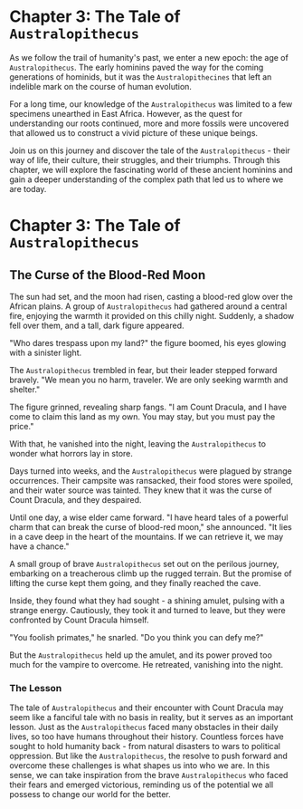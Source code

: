 # Chapter 3: The Tale of `Australopithecus`

As we follow the trail of humanity's past, we enter a new epoch: the age of `Australopithecus`. The early hominins paved the way for the coming generations of hominids, but it was the `Australopithecines` that left an indelible mark on the course of human evolution.

For a long time, our knowledge of the `Australopithecus` was limited to a few specimens unearthed in East Africa. However, as the quest for understanding our roots continued, more and more fossils were uncovered that allowed us to construct a vivid picture of these unique beings.

Join us on this journey and discover the tale of the `Australopithecus` - their way of life, their culture, their struggles, and their triumphs. Through this chapter, we will explore the fascinating world of these ancient hominins and gain a deeper understanding of the complex path that led us to where we are today.
# Chapter 3: The Tale of `Australopithecus`

## The Curse of the Blood-Red Moon

The sun had set, and the moon had risen, casting a blood-red glow over the African plains. A group of `Australopithecus` had gathered around a central fire, enjoying the warmth it provided on this chilly night. Suddenly, a shadow fell over them, and a tall, dark figure appeared.

"Who dares trespass upon my land?" the figure boomed, his eyes glowing with a sinister light.

The `Australopithecus` trembled in fear, but their leader stepped forward bravely. "We mean you no harm, traveler. We are only seeking warmth and shelter."

The figure grinned, revealing sharp fangs. "I am Count Dracula, and I have come to claim this land as my own. You may stay, but you must pay the price."

With that, he vanished into the night, leaving the `Australopithecus` to wonder what horrors lay in store.

Days turned into weeks, and the `Australopithecus` were plagued by strange occurrences. Their campsite was ransacked, their food stores were spoiled, and their water source was tainted. They knew that it was the curse of Count Dracula, and they despaired.

Until one day, a wise elder came forward. "I have heard tales of a powerful charm that can break the curse of blood-red moon," she announced. "It lies in a cave deep in the heart of the mountains. If we can retrieve it, we may have a chance."

A small group of brave `Australopithecus` set out on the perilous journey, embarking on a treacherous climb up the rugged terrain. But the promise of lifting the curse kept them going, and they finally reached the cave.

Inside, they found what they had sought - a shining amulet, pulsing with a strange energy. Cautiously, they took it and turned to leave, but they were confronted by Count Dracula himself.

"You foolish primates," he snarled. "Do you think you can defy me?"

But the `Australopithecus` held up the amulet, and its power proved too much for the vampire to overcome. He retreated, vanishing into the night.

### The Lesson

The tale of `Australopithecus` and their encounter with Count Dracula may seem like a fanciful tale with no basis in reality, but it serves as an important lesson. Just as the `Australopithecus` faced many obstacles in their daily lives, so too have humans throughout their history. Countless forces have sought to hold humanity back - from natural disasters to wars to political oppression. But like the `Australopithecus`, the resolve to push forward and overcome these challenges is what shapes us into who we are. In this sense, we can take inspiration from the brave `Australopithecus` who faced their fears and emerged victorious, reminding us of the potential we all possess to change our world for the better.